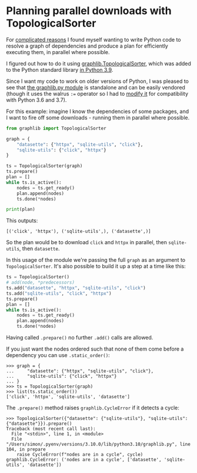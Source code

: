 # Planning parallel downloads with TopologicalSorter

For [complicated reasons](https://github.com/simonw/datasette/issues/878) I found myself wanting to write Python code to resolve a graph of dependencies and produce a plan for efficiently executing them, in parallel where possible.

I figured out how to do it using [graphlib.TopologicalSorter](https://docs.python.org/3/library/graphlib.html#graphlib.TopologicalSorter), which was added to the Python standard library [in Python 3.9](https://docs.python.org/3/whatsnew/3.9.html#graphlib).

Since I want my code to work on older versions of Python, I was pleased to see that [the graphlib.py module](https://github.com/python/cpython/blob/3.10/Lib/graphlib.py) is standalone and can be easily vendored (though it uses the walrus `:=` operator so I had to [modify it](https://github.com/simonw/datasette/blob/8f757da0750fe7f27b4ed3839bc3ef3650832ad9/datasette/utils/vendored_graphlib.py) for compatibility with Python 3.6 and 3.7).

For this example: imagine I know the dependencies of some packages, and I want to fire off some downloads - running them in parallel where possible.

```python
from graphlib import TopologicalSorter

graph = {
    "datasette": {"httpx", "sqlite-utils", "click"},
    "sqlite-utils": {"click", "httpx"}
}

ts = TopologicalSorter(graph)
ts.prepare()
plan = []
while ts.is_active():
    nodes = ts.get_ready()
    plan.append(nodes)
    ts.done(*nodes)

print(plan)
```
This outputs:
```
[('click', 'httpx'), ('sqlite-utils',), ('datasette',)]
```
So the plan would be to download `click` and `httpx` in parallel, then `sqlite-utils`, then `datasette`.

In this usage of the module we're passing the full `graph` as an argument to `TopologicalSorter`. It's also possible to build it up a step at a time like this:

```python
ts = TopologicalSorter()
# add(node, *predecessors)
ts.add("datasette", "httpx", "sqlite-utils", "click")
ts.add("sqlite-utils", "click", "httpx")
ts.prepare()
plan = []
while ts.is_active():
    nodes = ts.get_ready()
    plan.append(nodes)
    ts.done(*nodes)
```
Having called `.prepare()` no further `.add()` calls are allowed.

If you just want the nodes ordered such that none of them come before a dependency you can use `.static_order()`:

```pycon
>>> graph = {
...     "datasette": {"httpx", "sqlite-utils", "click"},
...     "sqlite-utils": {"click", "httpx"}
... }
>>> ts = TopologicalSorter(graph)
>>> list(ts.static_order())
['click', 'httpx', 'sqlite-utils', 'datasette']
```

The `.prepare()` method raises `graphlib.CycleError` if it detects a cycle:

```pycon
>>> TopologicalSorter({"datasette": {"sqlite-utils"}, "sqlite-utils": {"datasette"}}).prepare()
Traceback (most recent call last):
  File "<stdin>", line 1, in <module>
  File "/Users/simon/.pyenv/versions/3.10.0/lib/python3.10/graphlib.py", line 104, in prepare
    raise CycleError(f"nodes are in a cycle", cycle)
graphlib.CycleError: ('nodes are in a cycle', ['datasette', 'sqlite-utils', 'datasette'])
```
